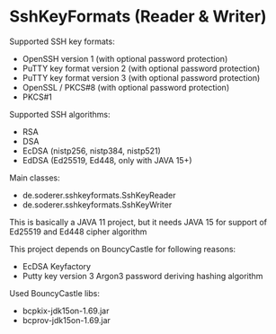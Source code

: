 # SshKeyFormats (Reader & Writer)

Supported SSH key formats:
- OpenSSH version 1 (with optional password protection)
- PuTTY key format version 2 (with optional password protection)
- PuTTY key format version 3 (with optional password protection)
- OpenSSL / PKCS#8 (with optional password protection)
- PKCS#1

Supported SSH algorithms:
- RSA
- DSA
- EcDSA (nistp256, nistp384, nistp521)
- EdDSA (Ed25519, Ed448, only with JAVA 15+)

Main classes:
- de.soderer.sshkeyformats.SshKeyReader
- de.soderer.sshkeyformats.SshKeyWriter

This is basically a JAVA 11 project, but it needs JAVA 15 for support of Ed25519 and Ed448 cipher algorithm

This project depends on BouncyCastle for following reasons:
- EcDSA Keyfactory
- Putty key version 3 Argon3 password deriving hashing algorithm

Used BouncyCastle libs:
- bcpkix-jdk15on-1.69.jar
- bcprov-jdk15on-1.69.jar

